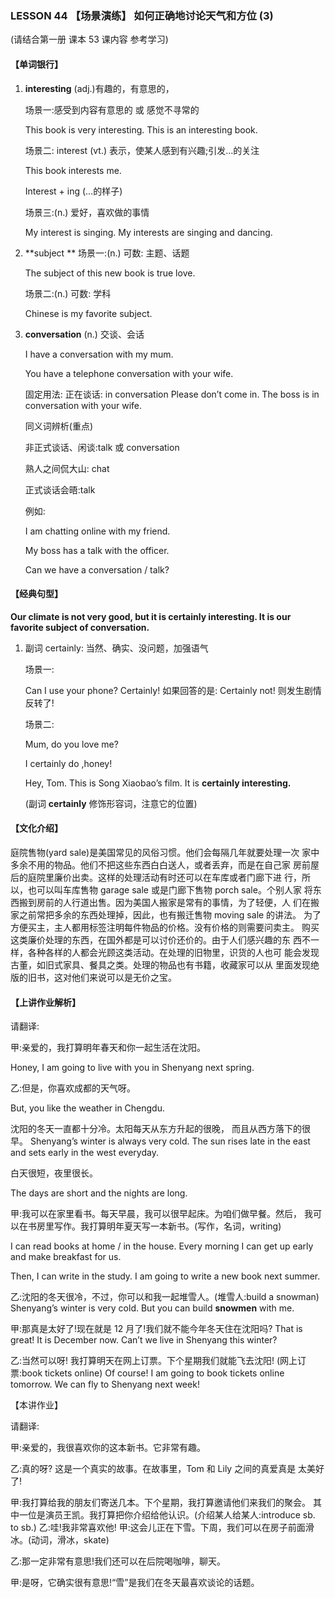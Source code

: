 ### LESSON 44 【场景演练】 如何正确地讨论天气和方位 (3)

(请结合第一册 课本 53 课内容 参考学习)

#### 【单词银行】

1. **interesting** (adj.)有趣的，有意思的，

   场景一:感受到内容有意思的 或 感觉不寻常的

   This book is very interesting. This is an interesting book.

   场景二: interest (vt.) 表示，使某人感到有兴趣;引发...的关注

   This book interests me.

   Interest + ing (...的样子)

   场景三:(n.) 爱好，喜欢做的事情

   My interest is singing.
   My interests are singing and dancing.

2. **subject
   ** 场景一:(n.) 可数: 主题、话题

   The subject of this new book is true love.

   场景二:(n.) 可数: 学科 

   Chinese is my favorite subject.

3. **conversation** (n.) 交谈、会话 

   I have a conversation with my mum.

   You have a telephone conversation with your wife.

   固定用法:
   正在谈话: in conversation
   Please don’t come in. The boss is in conversation with your wife.

   同义词辨析(重点)

   非正式谈话、闲谈:talk 或 conversation 

   熟人之间侃大山: chat 

   正式谈话会晤:talk

   例如:

   I am chatting online with my friend. 

   My boss has a talk with the officer. 

   Can we have a conversation / talk?

#### 【经典句型】

**Our climate is not very good, but it is certainly interesting. It is our favorite subject of conversation.**

1. 副词 certainly: 当然、确实、没问题，加强语气

   场景一:

   Can I use your phone?
   Certainly!
   如果回答的是:
   Certainly not! 则发生剧情反转了!

   场景二:

   Mum, do you love me?

   I certainly do ,honey!

   Hey, Tom. This is Song Xiaobao’s film. It is **certainly interesting.**

   (副词 **certainly** 修饰形容词，注意它的位置)

#### 【文化介绍】

庭院售物(yard sale)是美国常见的风俗习惯。他们会每隔几年就要处理一次 家中多余不用的物品。他们不把这些东西白白送人，或者丢弃，而是在自己家 房前屋后的庭院里廉价出卖。这样的处理活动有时还可以在车库或者门廊下进 行，所以，也可以叫车库售物 garage sale 或是门廊下售物 porch sale。个别人家 将东西搬到房前的人行道出售。因为美国人搬家是常有的事情，为了轻便，人 们在搬家之前常把多余的东西处理掉，因此，也有搬迁售物 moving sale 的讲法。 为了方便买主，主人都用标签注明每件物品的价格。没有价格的则需要问卖主。 购买这类廉价处理的东西，在国外都是可以讨价还价的。由于人们感兴趣的东 西不一样，各种各样的人都会光顾这类活动。在处理的旧物里，识货的人也可 能会发现古董，如旧式家具、餐具之类。处理的物品也有书籍，收藏家可以从 里面发现绝版的旧书，这对他们来说可以是无价之宝。

#### 【上讲作业解析】 

请翻译:

甲:亲爱的，我打算明年春天和你一起生活在沈阳。

Honey, I am going to live with you in Shenyang next spring.

乙:但是，你喜欢成都的天气呀。

But, you like the weather in Chengdu.

沈阳的冬天一直都十分冷。太阳每天从东方升起的很晚， 而且从西方落下的很早。
 Shenyang’s winter is always very cold.
 The sun rises late in the east and sets early in the west everyday.

白天很短，夜里很长。

The days are short and the nights are long.

甲:我可以在家里看书。每天早晨，我可以很早起床。为咱们做早餐。然后， 我可以在书房里写作。我打算明年夏天写一本新书。(写作，名词，writing) 

I can read books at home / in the house.
Every morning I can get up early and make breakfast for us.

Then, I can write in the study.
I am going to write a new book next summer.

乙:沈阳的冬天很冷，不过，你可以和我一起堆雪人。(堆雪人:build a snowman) Shenyang’s winter is very cold. But you can build **snowmen** with me.

甲:那真是太好了!现在就是 12 月了!我们就不能今年冬天住在沈阳吗? That is great! It is December now. Can’t we live in Shenyang this winter?

乙:当然可以呀! 我打算明天在网上订票。下个星期我们就能飞去沈阳! (网上订票:book tickets online)
 Of course! I am going to book tickets online tomorrow.
 We can fly to Shenyang next week!

【本讲作业】

请翻译:

甲:亲爱的，我很喜欢你的这本新书。它非常有趣。

乙:真的呀? 这是一个真实的故事。在故事里，Tom 和 Lily 之间的真爱真是 太美好了!

甲:我打算给我的朋友们寄送几本。下个星期，我打算邀请他们来我们的聚会。 其中一位是演员王凯。我打算把你介绍给他认识。(介绍某人给某人:introduce sb. to sb.)
乙:哇!我非常喜欢他! 甲:这会儿正在下雪。下周，我们可以在房子前面滑冰。(动词，滑冰，skate)

乙:那一定非常有意思!我们还可以在后院喝咖啡，聊天。

甲:是呀，它确实很有意思!“雪”是我们在冬天最喜欢谈论的话题。